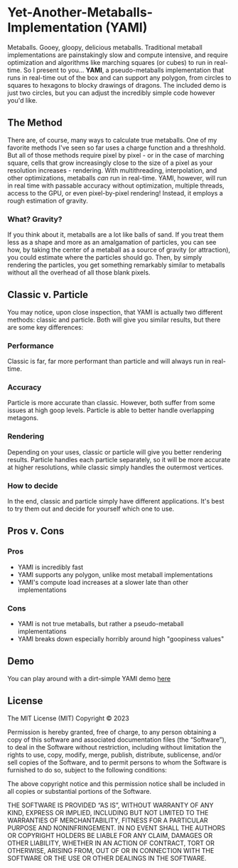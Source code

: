 # Yet-Another-Metaballs-Implementation (YAMI)
Metaballs. Gooey, gloopy, delicious metaballs. Traditional metaball implementations are painstakingly slow and compute intensive, and require optimization and algorithms like marching squares (or cubes) to run in real-time. So I present to you... **YAMI**, a pseudo-metaballs implementation that runs in real-time out of the box and can support any polygon, from circles to squares to hexagons to blocky drawings of dragons. The included demo is just two circles, but you can adjust the incredibly simple code however you'd like.
## The Method
There are, of course, many ways to calculate true metaballs. One of my favorite methods I've seen so far uses a charge function and a threshhold. But all of those methods require pixel by pixel - or in the case of marching square, cells that grow increasingly close to the size of a pixel as your resolution increases - rendering. With multithreading, interpolation, and other optimizations, metaballs *can* run in real-time. YAMI, however, will run in real time with passable accuracy without optimization, multiple threads, access to the GPU, or even pixel-by-pixel rendering! Instead, it employs a rough estimation of gravity.
### What? Gravity?
If you think about it, metaballs are a lot like balls of sand. If you treat them less as a shape and more as an amalgamation of particles, you can see how, by taking the center of a metaball as a source of gravity (or attraction), you could estimate where the particles should go. Then, by simply rendering the particles, you get something remarkably similar to metaballs without all the overhead of all those blank pixels.
## Classic v. Particle
You may notice, upon close inspection, that YAMI is actually two different methods: classic and particle. Both will give you similar results, but there are some key differences:
### Performance
Classic is far, far more performant than particle and will always run in real-time.
### Accuracy
Particle is more accurate than classic. However, both suffer from some issues at high goop levels. Particle is able to better handle overlapping metagons.
### Rendering
Depending on your uses, classic or particle will give you better rendering results. Particle handles each particle separately, so it will be more accurate at higher resolutions, while classic simply handles the outermost vertices.
### How to decide
In the end, classic and particle simply have different applications. It's best to try them out and decide for yourself which one to use.
## Pros v. Cons
### Pros
- YAMI is incredibly fast
- YAMI supports any polygon, unlike most metaball implementations
- YAMI's compute load increases at a slower late than other implementations
### Cons
- YAMI is not true metaballs, but rather a pseudo-metaball implementations
- YAMI breaks down especially horribly around high "goopiness values"
## Demo
You can play around with a dirt-simple YAMI demo [here](https://www.rockwill.dev/Yet-Another-Metaballs-Implementation/)
## License
The MIT License (MIT)
Copyright © 2023 <copyright holders>

Permission is hereby granted, free of charge, to any person obtaining a copy of this software and associated documentation files (the “Software”), to deal in the Software without restriction, including without limitation the rights to use, copy, modify, merge, publish, distribute, sublicense, and/or sell copies of the Software, and to permit persons to whom the Software is furnished to do so, subject to the following conditions:

The above copyright notice and this permission notice shall be included in all copies or substantial portions of the Software.

THE SOFTWARE IS PROVIDED “AS IS”, WITHOUT WARRANTY OF ANY KIND, EXPRESS OR IMPLIED, INCLUDING BUT NOT LIMITED TO THE WARRANTIES OF MERCHANTABILITY, FITNESS FOR A PARTICULAR PURPOSE AND NONINFRINGEMENT. IN NO EVENT SHALL THE AUTHORS OR COPYRIGHT HOLDERS BE LIABLE FOR ANY CLAIM, DAMAGES OR OTHER LIABILITY, WHETHER IN AN ACTION OF CONTRACT, TORT OR OTHERWISE, ARISING FROM, OUT OF OR IN CONNECTION WITH THE SOFTWARE OR THE USE OR OTHER DEALINGS IN THE SOFTWARE.

